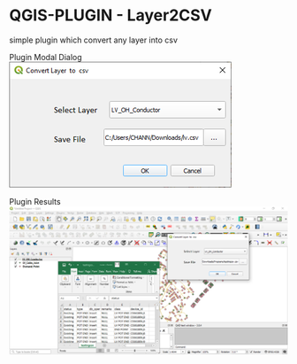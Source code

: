 # QGIS-PLUGIN - Layer2CSV
 simple plugin which convert  any layer into csv

Plugin Modal Dialog
![Interface](https://github.com/devChann/save_attributes---QGIS3-plugin/blob/main/plugin%20one.PNG)

Plugin Results
![Results](https://github.com/devChann/save_attributes---QGIS3-plugin/blob/main/results.PNG)
